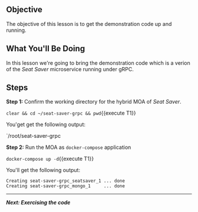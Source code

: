 ## Objective
The objective of this lesson is to get the demonstration code up and running.

## What You'll Be Doing

In this lesson we're going to bring the demonstration code which is a verion of the *Seat Saver* microservice running under gRPC.

## Steps

**Step 1:** Confirm the working directory for the hybrid MOA of *Seat Saver*.

`clear && cd ~/seat-saver-grpc && pwd`{{execute T1}}

You'get get the following output:

`/root/seat-saver-grpc

**Step 2:** Run the MOA as `docker-compose` application

`docker-compose up -d`{{execute T1}}

You'll get the following output:

```
Creating seat-saver-grpc_seatsaver_1 ... done
Creating seat-saver-grpc_mongo_1     ... done

```

---

***Next: Exercising the code***